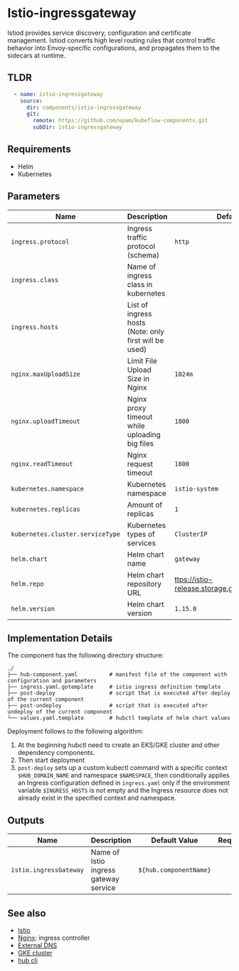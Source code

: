 # Istio-ingressgateway

Istiod provides service discovery, configuration and certificate management.
Istiod converts high level routing rules that control traffic behavior into Envoy-specific configurations, and propagates them to the sidecars at runtime.

## TLDR

```yaml
  - name: istio-ingressgateway
    source:
      dir: components/istio-ingressgateway
      git:
        remote: https://github.com/epam/kubeflow-components.git
        subDir: istio-ingressgateway
```

## Requirements

- Helm
- Kubernetes

## Parameters

| Name                             | Description                                           | Default Value                                         | Required |
|----------------------------------|-------------------------------------------------------|-------------------------------------------------------|:--------:|
| `ingress.protocol`               | Ingress traffic protocol (schema)                     | `http`                                                |          |
| `ingress.class`                  | Name of ingress class in kubernetes                   |                                                       |          |
| `ingress.hosts`                  | List of ingress hosts (Note: only first will be used) |                                                       |          |
| `nginx.maxUploadSize`            | Limit File Upload Size in Nginx                       | `1024m`                                               |          |
| `nginx.uploadTimeout`            | Nginx proxy timeout while uploading big files         | `1800`                                                |          |
| `nginx.readTimeout`              | Nginx request timeout                                 | `1800`                                                |          |
| `kubernetes.namespace`           | Kubernetes namespace                                  | `istio-system`                                        |          |
| `kubernetes.replicas`            | Amount of replicas                                    | `1`                                                   |          |
| `kubernetes.cluster.serviceType` | Kubernetes types of services                          | `ClusterIP`                                           |          |
| `helm.chart`                     | Helm chart name                                       | `gateway`                                              |          |
| `helm.repo`                      | Helm chart repository URL                             | <ttps://istio-release.storage.googleapis.com/charts> |          |
| `helm.version`                   | Helm chart version                                    | `1.15.0`                                              |          |

## Implementation Details

The component has the following directory structure:
```text
./
├── hub-component.yaml          # manifest file of the component with configuration and parameters
├── ingress.yaml.gotemplate     # istio ingress definition template
├── post-deploy                 # script that is executed after deploy of the current component
├── post-undeploy               # script that is executed after undeploy of the current component
└── values.yaml.template        # hubctl template of helm chart values
```

Deployment follows to the following algorithm:
1. At the beginning hubctl need to create an EKS/GKE cluster and other dependency components.
2. Then start deployment
3. `post-deploy` sets up a custom kubectl command with a specific context `$HUB_DOMAIN_NAME`  and namespace `$NAMESPACE`, then conditionally applies an Ingress configuration defined in `ingress.yaml` only if the environment variable `$INGRESS_HOSTS` is not empty and the Ingress resource does not already exist in the specified context and namespace.

## Outputs

| Name                   | Description                           | Default Value          | Required |
|------------------------|---------------------------------------|------------------------|:--------:|
| `istio.ingressGateway` | Name of Istio ingress gateway service | `${hub.componentName}` |          |

## See also

* [Istio](https://istio.io/)
* [Nginx](https://github.com/epam/hub-kubeflow-components/tree/main/nginx-ingress): ingress controller
* [External DNS](https://github.com/kubernetes-sigs/external-dns)
* [GKE cluster](https://github.com/agilestacks/google-components/tree/main/gke-gcloud)
* [hub cli](https://github.com/agilestacks/hub/wiki)